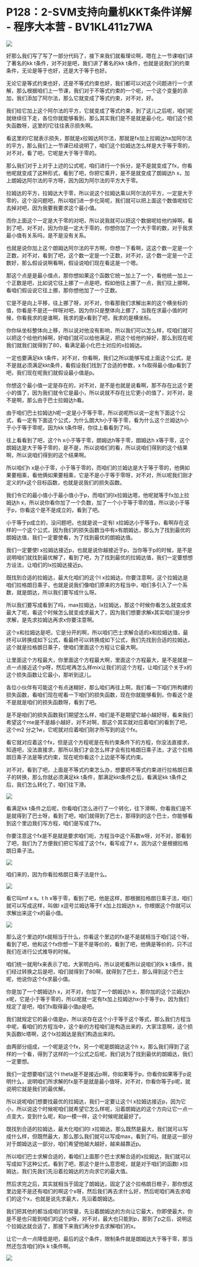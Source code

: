# P128：2-SVM支持向量机KKT条件详解 - 程序大本营 - BV1KL411z7WA

![](img/de0a66192a97146bdf0f41974d12416d_0.png)

好那么我们写了写了一部分代码了，接下来我们就看理论啊，嗯在上一节课咱们讲了著名的kk t条件，对不对是吧，我们讲了著名的kk t条件，也就是说我们的约束条件，无论是等于也好，还是大于等于也好。

无论它是等式约束也好，还是不等式约束也好，我们都可以对这个问题进行一个求解，那么根据咱们上一节课，我们对于不等式约束的一个呃，一个这个变量的添加，我们添加了阿尔法，那么它就变成了等式约束，对不对，好。

我们给它加上这个阿尔法的平方，它就变成了等式约束，到了这儿之后呢，咱们呢就继续往下走，各位你就能够看到，那么其实我们是不是就是最小化，咱们这个损失函数呀，这里的l它往往表示损失啊。

看这里的l它就表示损失，那就是x拉姆达阿尔法，那就是fx加上拉姆达hx加阿尔法的平方，那么我们上一节课已经说明了，咱们这个拉姆达怎么样是大于等于零的，对不对，看了吧，它呢是大于等于零的。

那么我们对于上对于上述的公式呢，咱们进行一个拆分，是不是就变成了fx，你看他呢就变成了这种形式，看到了吧，你把它乘开，是不是就变成了朗姆达h x，加上朗姆达阿尔法的平方呀，因为因为阿尔法的平方大于零。

拉姆达的平方，拉姆达大于零，所以说这个拉姆达乘以阿尔法的平方，一定是大于零的，这个没问题吧，所以咱们进一步化简呢，我们就可以把上面这个数值呢给它去掉对吧，因为我要我要求这个最小值。

而你上面这个一定是大于零的对吧，所以说我就可以把这个数据呢给他约掉啊，看到了吧，对不对，因为你是一定大于零的，你想你加了一个大于零的数，对于我求最小值有关系吗，是不是没有关系。

也就是说你加上这个朗姆达阿尔法的平方啊，你想一下看啊，这这个数一定是一个正数，对不对，看到了吧，这个数一定是一个正数，对不对，这个数一定是一个正数好，那么假设说啊看啊，假设说咱们现在看这是一个嗯。

那这个点是是最小值点，那你想如果这个函数它统一加上了一个，看他统一加上一个正数是吧，比如说它往上挪了一点是吧，假如他往上挪了一点，我们往上挪啊，看咱们假设说它往上挪，那你想他加了一个正数。

它是不是向上平移，往上挪了呀，对不对，你看那我们求解出来的这个横坐标的值，你看是不是还一样呀对吧，因为你只是整体向上挪了，当我在求最小值的时候，你看我求的是谁啊，我求的是x看到了吧，我求的是横坐标。

你你纵坐标整体向上移，所以说对他没有影响，所以我们可以怎么样，哎咱们就可以把这个给他约掉啊，好咱们就可以给他满足，把这个给他约掉好，那么到现在呢我们就我们就得到了80，看满足最小化巴士对应的x拉姆达。

一定也要满足kk t条件，对不对，你看啊，我们之所以能够写成上面这个公式，是不是就必须满足kkt条件，看假设我们找到了合适的参数，x fx取得最小值p看到了吧，我们现在呢我们就假设最小值是p。

你想这个最小值一定是存在的，对不对，是不是也就是说看啊，那不存在比这个更小的值了，因为我们就令它是最小，所以说就不存在比它更小的值了，对不对，是不是啊，那么由于巴士拉姆达h看。

由于咱们巴士拉姆达h呢一定是小于等于零，所以说呢所以说一定有下面这个公式，看一定有下面这个公式，为什么朗大h小于等于零，看为什么这个兰姆达h小于小于等于零呢，因为kk t条件呀，你往上看看到了吗。

往上看看到了吧，这个h x小于等于零，朗姆达h等于零，朗姆达h x等于零，这个朗姆达是大于等于零的，是不是，所以说咱们的看，所以说咱们得到的这个结果啊，所以说咱们得到的这个结果啊。

所以咱们h x是小于零，小于等于零的，而咱们的兰姆达是大于等于零的，他俩如果要相乘，看他俩如果要相乘，它是不是小于等于零呀，对不对，所以呢我们刚才定义的fx这个目标函数，也就是说我们的损失函数。

我们令它的最小值小于最小值小于p，而咱们的lx拉姆达嗯，他呢就等于fx加上拉姆达h x，所以说你看你加了一个负数，加了一个小于等于零的值，所以说小于等于p，你看这个是不是成立的，看到了吧。

小于等于p成立的，没问题吧，也就是说一定有l x拉姆达小于等于p，看啊存在这样的一个这个公式，因为我们的损失函数当中有x有朗姆达，那么为了找到最优的朗姆达值，我们一定要使看，为了找到最优的朗姆达值。

我们一定要使l x拉姆达接近p，也就是说你越接近于p，当你等于p的时候，是不是说明咱们就找到最优解了，看到了吧，为了找到最优的拉姆达值，我们一定要想想方设法，让咱们的lx拉姆达接近p。

既找到合适的拉姆达，最大化咱们的这个l x拉姆达，你要注意啊，这个拉姆达是咱们拉格朗日乘子，也就是说我们像咱们原来的方程当中，咱们多引入了一个系数，就是朗达，所以我们要写成什么呀。

所以我们要写成看到了吗，max拉姆达，lx拉姆达，那这个时候你看怎么就变成求最大了呢，看这个时候怎么就变成求最大了，因为我们想要求解x其实咱们是分步求解，是先求拉姆达再求x你要注意啊。

这个x和拉姆达是吧，它是分开的啊，所以咱们巴士求解合适的x和拉姆达值，最终可以转换成如下公式，看最终可以转换成如下公式，我们先找到合适的拉姆达，这个就是拉格朗日乘子，使咱们里面这个方程让它最大啊。

让里面这个方程最大，你里面这个方程最大啊，里面这个方程最大，是不是就是一点一点接近这个p呀，然后呢再怎么样mix让我们的这个方程，让咱们这个关于x的这个损失函数让它最小，那听到这儿。

各位小伙伴有可能这个有点迷糊好，那么咱们再往上啊，我们看一下咱们所构建的损失函数，看咱们现在呢看一下咱们的损失函数，现在你就能够看到，你看这个是不是就是咱们的损失函数呀，看到了吧。

是不是咱们的损失函数我们期望怎么样，咱们是不是期望它越小越好呀，看来我们希望这个me是不是越小越好，对不对啊，那这个其实就对应着咱们的看到了吧，这个m2 分之1w，它呢就对应着咱们刚才所写到的这个fx。

看它就对应着这个fx，但是这个方程呢是在有约束条件下的方程，你没法直接求，知道吧，没法直接求，那所以我们才会怎么样才会有拉格朗日乘子法，才这个拉格朗日乘子法是等式约束，现在呢你看这个上边是不等式约束。

对不对，看到了吧，上面是不等式约束怎么办，想要把不等式约束进行拉格朗日乘子的转换，那么你就必须满足kk t条件，那满足kkt条件之后，看满足kk t条件之后，我们怎么转化了，咱们往下滑。



![](img/de0a66192a97146bdf0f41974d12416d_2.png)

看满足kk t条件之后呢，你看咱们怎么进行了一个转化，往下滑啊，你看我们是不是就得到了巴士呀，看到了吧，咱们就得到了巴士，那得到的这个巴士，你能够看到这个里边我们写方程，咱们是写成了fx。

你要注意这个fx是不是就是要求咱们呃，方程当中这个系数w呀，对不对，那看到了吧，我们为了方便我们把它写成了这个fx，看写成了f x，因为这个是根据拉格朗日乘子法。



![](img/de0a66192a97146bdf0f41974d12416d_4.png)

咱们来的，因为你看拉格朗日乘子法是什么。

![](img/de0a66192a97146bdf0f41974d12416d_6.png)

看它叫mf x s。t h x等于零，看到了吧，他是这样，那根据拉格朗日乘子法，咱们就可以写成这样，叫做l x逗号兰姆达等于f x加上拉姆达h x，你根据这个你就可以求解出来这个x的最小值。



![](img/de0a66192a97146bdf0f41974d12416d_8.png)

那么这个里边的fx就相当于什么，你看这个里边的fx是不是就相当于咱们这个呀，看到了吧，他和这个fx你想一下是不是等价的，看到了吧，他俩是等价的，只不过我们在进行公式推导的时候。

咱们统一就用fx来表示了哈，大家明白吗，所以说呢看所以说咱们的k k t条件，我们经过转换之后是吧，咱们就得到了80啊，就得到了巴士，那么得到这个巴士呢，他说你这个fx求最小值。

你是加了一个朗姆达h x，对不对，你加了一个朗姆达h x，那你加的这个兰姆达h x呢，它是小于等于零的，所以呢就一定有fx加上拉姆达hx小于等于p，因为我们规定了是吧，咱们fx取得最小值p是吧。

我们就规定它的最小值是p，所以说存在这个小于等于这个等式，那么我们方程当中呢，看咱们的方程当中，这个新的方程咱们是构造出来的，大家注意啊，这个损失函数lc塔啊，这个lx拉姆达是我们构造出来的。

由两部分组成，一个呢是这个fx，另一个呢是朗姆达这个h x，那么我们得到了这样的一个看，得到了这样的一个公式之后呢，我们说为了找到最优的朗姆达，我们一定要想。

我们一定想要咱们这个l theta是不是接近p啊，你如果等于p，你看你如果等于p说明什么，说明咱们所求解的fx是不是就是最小值呀，对不对，你看你等于p呢，就说明它就是我们的最优解。

所以说呢咱们想要找最优的拉姆达，我们一定要让这个l x拉姆达接近p，因为它小，所以说这个时候呢咱们就希望它怎么样呢，沿着朗姆达的这个方向让它一点一点变大，变到什么呢，和p一模一样，这个时候呢就最好了。

既找到合适的拉姆达，最大化咱们的l x拉姆达，那么既然是最大，我们就可以写成什么样，但既然最大，那么那么我们就可以写成max，看到了吗，就是这一部分对于朗姆达这一部分，咱们希望他越大越好，越来越靠近p。

所以咱们巴士求解合适的，看咱们上面那个巴士求解合适的x拉姆达，我们就可以写成如下这种公式，看到了吧，那这个是什么意思呢，就是对于咱们的函数l x拉姆达，我们先我们先沿着拉姆达的方向求它的最大值。

然后求完之后，其实就相当于固定了朗姆达，固定了这个拉格朗日橙子，那你想这里边是不是还有咱们的啊这个x呀，然后我们再去求什么好，然后呢咱们再去求咱们的这个x，也就是说先求最大，先沿着朗姆达。

我们把其他的都当成咱们的常量，先沿着朗姆达的方向让它最大，你即使最大，你是不是也只能到咱们的这个p呀，对不对，最大也只能到p，那到了p之后，说明这个拉姆达就合适了，那接下来我们再分步去求解咱们的x。

让它一点一点降低是吧，最后的这个条件，限制条件就是朗姆达大于等于零，那当然还包含咱们的k k t条件啊。



![](img/de0a66192a97146bdf0f41974d12416d_10.png)